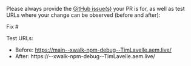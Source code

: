 Please always provide the [GitHub issue(s)](../issues) your PR is for, as well as test URLs where your change can be observed (before and after):

Fix #<gh-issue-id>

Test URLs:
- Before: https://main--xwalk-npm-debug--TimLavelle.aem.live/
- After: https://<branch>--xwalk-npm-debug--TimLavelle.aem.live/
